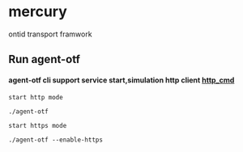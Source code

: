 # mercury

ontid transport framwork

## Run agent-otf

#### agent-otf cli support service start,simulation http client [http_cmd](https://git.ont.io/ontid/otf/src/master/cmd/manual.md)


```
start http mode

./agent-otf 

```

```
start https mode 

./agent-otf --enable-https
```
